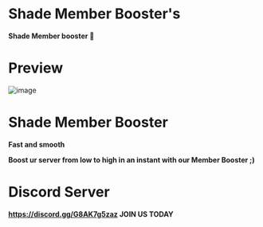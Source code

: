  # Shade Member Booster's
 
 **Shade Member booster 🫡**

# Preview

![image](https://user-images.githubusercontent.com/123413634/217056621-7f6d814f-d804-4e45-b043-b54913fb0831.png)


# Shade Member Booster

**Fast and smooth**

**Boost ur server from low to high in an instant with our Member Booster ;)**

# Discord Server

**https://discord.gg/G8AK7g5zaz JOIN US TODAY**
